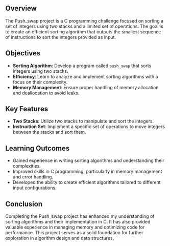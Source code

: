 ## Overview

The Push_swap project is a C programming challenge focused on sorting a set of integers using two stacks and a limited set of operations. The goal is to create an efficient sorting algorithm that outputs the smallest sequence of instructions to sort the integers provided as input.

## Objectives

- **Sorting Algorithm**: Develop a program called `push_swap` that sorts integers using two stacks.
- **Efficiency**: Learn to analyze and implement sorting algorithms with a focus on their complexity.
- **Memory Management**: Ensure proper handling of memory allocation and deallocation to avoid leaks.

## Key Features

- **Two Stacks**: Utilize two stacks to manipulate and sort the integers.
- **Instruction Set**: Implement a specific set of operations to move integers between the stacks and sort them.

## Learning Outcomes

- Gained experience in writing sorting algorithms and understanding their complexities.
- Improved skills in C programming, particularly in memory management and error handling.
- Developed the ability to create efficient algorithms tailored to different input configurations.

## Conclusion

Completing the Push_swap project has enhanced my understanding of sorting algorithms and their implementation in C. It has also provided valuable experience in managing memory and optimizing code for performance. This project serves as a solid foundation for further exploration in algorithm design and data structures.
